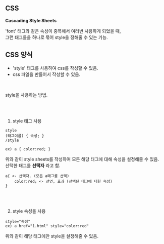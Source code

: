 ## CSS

__Cascading Style Sheets__   

'font' 태그와 같은 속성이 중복해서 여러번 사용하게 되었을 때,   
그런 태그들을 하나로 묶어 style을 정해줄 수 있는 기능.

## CSS 양식

- 'style' 태그를 사용하여 css를 작성할 수 있음.
- css 파일을 만들어서 작성할 수 있음.
<br>

style을 사용하는 방법.

<br><br>

1. style 태그 사용  
```
style
(태그이름) { 속성; }   
/style

ex) a { color:red; }
```

위와 같이 style sheets를 작성하여 모든 해당 태그에 대해 속성을 설정해줄 수 있음.  
선택한 태그를 __선택자__ 라고 함.

```
a{ <- 선택자. (모든 a태그를 선택)
    color:red; <- 선언, 효과 (선택된 태그에 대한 속성)
}
```

<br><br>

2. style 속성을 사용  
```
style="속성"
ex) a href="1.html" style="color:red"
```

위와 같이 해당 태그에만 style을 설정해줄 수 있음.